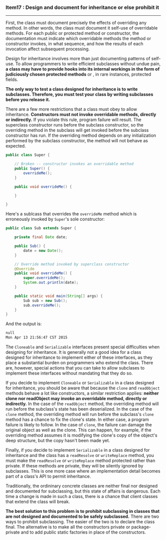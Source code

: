 ### Item17 : Design and document for inheritance or else prohibit it

----------

First, the class must document precisely the effects of overriding any method. In other words, the class must document it self-use of overridable methods. For each public or protected method or constructor, the documentation must indicate which overridable methods the method or constructor invokes, in what sequence, and how the results of each invocation affect subsequent processing.

Design for inheritance involves more than just documenting patterns of self-use. To allow programmers to write efficient subclasses without undue pain, **a class may have to provide hooks into its internal workings in the form of judiciously chosen protected methods** or , in rare instances, protected fields.

**The only way to test a class designed for inheritance is to write subclasses. Therefore, you must test your class by writing subclasses before you release it.**

There are a few more restrictions that a class must obey to allow inheritance. **Constructors must not invoke overridable methods, directly or indirectly.** If you violate this rule, program failure will result. The superclass constructor runs before the subclass constructor, so the overriding method in the subclass will get invoked before the subclass constructor has run. If the overriding method depends on any initialization performed by the subclass constructor, the method will not behave as expected.

```java
public class Super {

    // Broken -- constructor invokes an overridable method
    public Super() {
        overrideMe();
    }

    public void overrideMe() {

    }

}
```

Here's a sublcass that overrides the `overrideMe` method which is erroneously invoked by `Super`'s sole constructor:

```java
public class Sub extends Super {

    private final Date date;

    public Sub() {
        date = new Date();
    }

    // Override method invoked by superclass constructor
    @Override
    public void overrideMe() {
        super.overrideMe();
        System.out.println(date);
    }

    public static void main(String[] args) {
        Sub sub = new Sub();
        sub.overrideMe();
    }
}
```

And the output is:

```bash
null
Mon Apr 13 21:56:47 CST 2015
```

The `Cloneable` and `Serializable` interfaces present special difficulties when designing for inheritance. It is generally not a good idea for a class designed for inheritance to implement either of these interfaces, as they place a substantial burden on programmers who extend the class. There are, however, special actions that you can take to allow subclases to implement these interfaces without mandating that they do so.

If you decide to implement `Cloneable` or `Serializable` in a class designed for inheritance, you should be aware that because the `clone` and `readObject` methods behave a lot like constructors, a similar restriction applies: **neither clone nor readObject may invoke an overridable method, directly or indirectly.** In the case of the `readObject` method, the overriding method will run before the subclass's state has been deserialized. In the case of the `clone` method, the overriding method will run before the subclass's `clone` method has a chance to fix the clone's state. In either case, a program failure is likely to follow. In the case of `clone`, the failure can damage the original object as well as the clone. This can happen, for example, if the overriding method assumes it is modifying the clone's copy of the object's deep structure, but the copy hasn't been made yet.

Finally, if you decide to implement `Serializable` in a class designed for inheritance and the class has a `readResolve` or `writeReplace` method, you must make the `readResolve` or `writeReplace` method protected rather than private. If these methods are private, they will be silently ignored by subclasses. This is one more case where an implementation detail becomes part of a class's API to permit inheritance.

Traditionally, the ordininary concrete classes are neither final nor designed and documented for subclassing, but this state of affairs is dangerous. Each time a change is made in such a class, there is a chance that client classes that extend the class will break.

**The best solution to this problem is to prohibit subclassing in classes that are not designed and documented to be safely subclassed.** There are two ways to prohibit subclassing. The easier of the two is to declare the class final. The alternative is to make all the constructors private or package-private and to add public static factories in place of the constructors.
